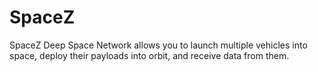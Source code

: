 # SpaceZ
SpaceZ Deep Space Network allows you to launch multiple vehicles into space, deploy their payloads into orbit, and receive data from them.
